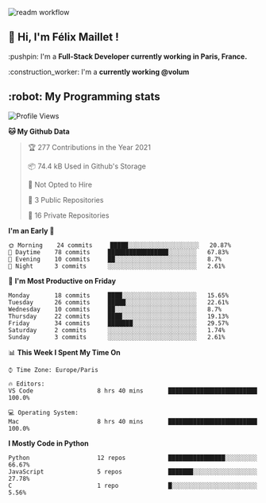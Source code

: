 ![readm workflow](https://github.com/fmaillet24/fmaillet24/actions/workflows/main.yml/badge.svg)

<h2>👋 Hi, I'm Félix Maillet !</h2>

<p>:pushpin: I'm a <strong>Full-Stack Developer currently working in Paris, France.</strong></p>
<p>:construction_worker: I'm a <strong>currently working @volum</strong></p>

<h2>:robot: My Programming stats</h2>

<!--START_SECTION:waka-->
![Profile Views](http://img.shields.io/badge/Profile%20Views-178-blue)

**🐱 My Github Data** 

> 🏆 277 Contributions in the Year 2021
 > 
> 📦 74.4 kB Used in Github's Storage 
 > 
> 🚫 Not Opted to Hire
 > 
> 📜 3 Public Repositories 
 > 
> 🔑 16 Private Repositories  
 > 
**I'm an Early 🐤** 

```text
🌞 Morning    24 commits     █████░░░░░░░░░░░░░░░░░░░░   20.87% 
🌆 Daytime    78 commits     █████████████████░░░░░░░░   67.83% 
🌃 Evening    10 commits     ██░░░░░░░░░░░░░░░░░░░░░░░   8.7% 
🌙 Night      3 commits      ░░░░░░░░░░░░░░░░░░░░░░░░░   2.61%

```
📅 **I'm Most Productive on Friday** 

```text
Monday       18 commits     ████░░░░░░░░░░░░░░░░░░░░░   15.65% 
Tuesday      26 commits     █████░░░░░░░░░░░░░░░░░░░░   22.61% 
Wednesday    10 commits     ██░░░░░░░░░░░░░░░░░░░░░░░   8.7% 
Thursday     22 commits     ████░░░░░░░░░░░░░░░░░░░░░   19.13% 
Friday       34 commits     ███████░░░░░░░░░░░░░░░░░░   29.57% 
Saturday     2 commits      ░░░░░░░░░░░░░░░░░░░░░░░░░   1.74% 
Sunday       3 commits      ░░░░░░░░░░░░░░░░░░░░░░░░░   2.61%

```


📊 **This Week I Spent My Time On** 

```text
⌚︎ Time Zone: Europe/Paris

🔥 Editors: 
VS Code                  8 hrs 40 mins       █████████████████████████   100.0%

💻 Operating System: 
Mac                      8 hrs 40 mins       █████████████████████████   100.0%

```

**I Mostly Code in Python** 

```text
Python                   12 repos            ████████████████░░░░░░░░░   66.67% 
JavaScript               5 repos             ███████░░░░░░░░░░░░░░░░░░   27.78% 
C                        1 repo              █░░░░░░░░░░░░░░░░░░░░░░░░   5.56%

```



<!--END_SECTION:waka-->
